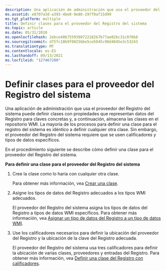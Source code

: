 ```yaml
---
description: Una aplicación de administración que usa el proveedor del Registro del sistema puede definir clases con propiedades que representan datos del Registro para claves concretas y, a continuación, almacena las clases en el repositorio WMI.
ms.assetid: e8707a3d-a393-4be0-9e86-297f0af15d99
ms.tgt_platform: multiple
title: Definir clases para el proveedor del Registro del sistema
ms.topic: article
ms.date: 05/31/2018
ms.openlocfilehash: 2ebce4867559398722182b7b77ae02bc31c070b8
ms.sourcegitcommit: d75fc10b9f0825bbe5ce5045c90d4045e3c53243
ms.translationtype: MT
ms.contentlocale: es-ES
ms.lasthandoff: 09/13/2021
ms.locfileid: "127467280"
---
```

# <a name="defining-classes-for-the-system-registry-provider"></a>Definir clases para el proveedor del Registro del sistema

Una aplicación de administración que usa el proveedor del Registro del sistema puede definir clases con propiedades que representan datos del Registro para claves concretas y, a continuación, almacena las clases en el repositorio WMI. La mayoría de los procesos para definir una clase para el registro del sistema es idéntico a definir cualquier otra clase. Sin embargo, el proveedor del Registro del sistema requiere que se usen calificadores y tipos de datos específicos.

En el procedimiento siguiente se describe cómo definir una clase para el proveedor del Registro del sistema.

**Para definir una clase para el proveedor del Registro del sistema**

1.  Cree la clase como lo haría con cualquier otra clase.

    Para obtener más información, vea [Crear una clase](creating-a-class.md).

2.  Asigne los tipos de datos del Registro adecuados a los tipos WMI adecuados.

    El proveedor del Registro del sistema asigna los tipos de datos del Registro a tipos de datos WMI específicos. Para obtener más información, vea [Asignar un tipo de datos del Registro a un tipo de datos WMI](mapping-a-registry-data-type-to-a-wmi-data-type.md).

3.  Use los calificadores necesarios para definir la ubicación del proveedor del Registro y la ubicación de la clave del Registro adecuada.

    El proveedor del Registro del sistema usa tres calificadores para definir la ubicación de varias clases, proveedores y entradas del Registro. Para obtener más información, vea [Definir una clase del Registro con calificadores](defining-a-registry-class-with-qualifiers.md).

 

 



